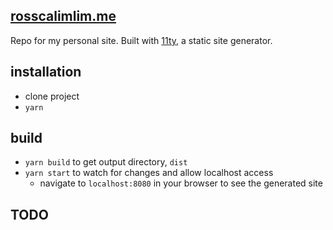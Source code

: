 ## <a href=rosscalimlim.me>rosscalimlim.me</a>

Repo for my personal site. Built with [11ty](https://www.11ty.dev), a static site generator.

## installation

- clone project
- `yarn`

## build

- `yarn build` to get output directory, `dist`
- `yarn start` to watch for changes and allow localhost access
  - navigate to `localhost:8080` in your browser to see the generated site

## TODO
